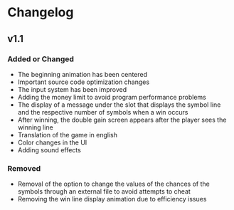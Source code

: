 # Changelog

## v1.1

### Added or Changed
- The beginning animation has been centered
- Important source code optimization changes
- The input system has been improved
- Adding the money limit to avoid program performance problems
- The display of a message under the slot that displays the symbol line and the respective number of symbols when a win occurs
- After winning, the double gain screen appears after the player sees the winning line
- Translation of the game in english
- Color changes in the UI
- Adding sound effects


### Removed

- Removal of the option to change the values ​​of the chances of the symbols through an external file to avoid attempts to cheat
- Removing the win line display animation due to efficiency issues

